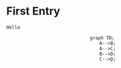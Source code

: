 # First Entry

```admonish note
Hello
```

<div align="center">

```mermaid
graph TD;
    A-->B;
    A-->C;
    B-->D;
    C-->D;
```

</div>
